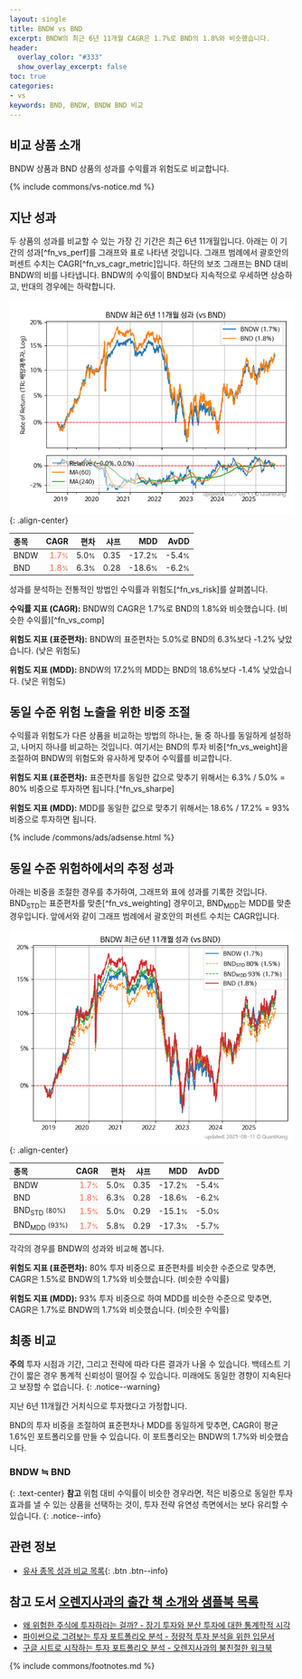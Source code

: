 ```yaml
---
layout: single
title: BNDW vs BND
excerpt: BNDW의 최근 6년 11개월 CAGR은 1.7%로 BND의 1.8%와 비슷했습니다.
header:
  overlay_color: "#333"
  show_overlay_excerpt: false
toc: true
categories:
- vs
keywords: BND, BNDW, BNDW BND 비교
---
```


## 비교 상품 소개


BNDW 상품과 BND 상품의 성과를 수익률과 위험도로 비교합니다.





{% include commons/vs-notice.md %}

## 지난 성과

두 상품의 성과를 비교할 수 있는 가장 긴 기간은 최근 6년 11개월입니다. 아래는 이 기간의 성과[^fn_vs_perf]를 그래프와 표로 나타낸 것입니다.
그래프 범례에서 괄호안의 퍼센트 수치는 CAGR[^fn_vs_cagr_metric]입니다.
하단의 보조 그래프는 BND 대비 BNDW의 비를 나타냅니다.
BNDW의 수익률이 BND보다 지속적으로 우세하면 상승하고, 반대의 경우에는 하락합니다.

![BNDW](/vs/images/bndw-vs-bnd_dual.png){: .align-center}

| **종목** | **CAGR** | **편차** | **샤프** | **MDD** | **AvDD** |
| :------------ | ------: | -----------: | -------: | ------: | -------: |
| BNDW | <span style="color: tomato">1.7<small>%</small></span> | 5.0<small>%</small> | 0.35 | -17.2<small>%</small> | -5.4<small>%</small> |
| BND | <span style="color: tomato">1.8<small>%</small></span> | 6.3<small>%</small> | 0.28 | -18.6<small>%</small> | -6.2<small>%</small> |

<!-- more -->


성과를 분석하는 전통적인 방법인 수익률과 위험도[^fn_vs_risk]를 살펴봅니다.

**수익률 지표 (CAGR):** BNDW의 CAGR은 1.7%로 BND의 1.8%와 비슷했습니다. (비슷한 수익률)[^fn_vs_comp]

**위험도 지표 (표준편차):** BNDW의 표준편차는 5.0%로 BND의 6.3%보다 -1.2% 낮았습니다. (낮은 위험도)

**위험도 지표 (MDD):** BNDW의 17.2%의 MDD는 BND의 18.6%보다 -1.4% 낮았습니다. (낮은 위험도)



## 동일 수준 위험 노출을 위한 비중 조절

수익률과 위험도가 다른 상품을 비교하는 방법의 하나는, 둘 중 하나를 동일하게 설정하고, 나머지 하나를 비교하는 것입니다.
여기서는 BND의 투자 비중[^fn_vs_weight]을 조절하여 BNDW의 위험도와 유사하게 맞추어 수익률를 비교합니다.

**위험도 지표 (표준편차):** 표준편차를 동일한 값으로 맞추기 위해서는 6.3% / 5.0% = 80% 비중으로 투자하면 됩니다.[^fn_vs_sharpe]

**위험도 지표 (MDD):** MDD를 동일한 값으로 맞추기 위해서는 18.6% / 17.2% = 93% 비중으로 투자하면 됩니다.


{% include /commons/ads/adsense.html %}



## 동일 수준 위험하에서의 추정 성과

아래는 비중을 조절한 경우를 추가하여, 그래프와 표에 성과를 기록한 것입니다.
BND<sub>STD</sub>는 표준편차를 맞춘[^fn_vs_weighting] 경우이고, BND<sub>MDD</sub>는 MDD를 맞춘 경우입니다.
앞에서와 같이 그래프 범례에서 괄호안의 퍼센트 수치는 CAGR입니다.


![BNDW](/vs/images/bndw-vs-bnd.png){: .align-center}



| **종목** | **CAGR** | **편차** | **샤프** | **MDD** | **AvDD** |
| :------------ | ------: | -----------: | -------: | ------: | -------: |
| BNDW | <span style="color: tomato">1.7<small>%</small></span> | 5.0<small>%</small> | 0.35 | -17.2<small>%</small> | -5.4<small>%</small> |
| BND | <span style="color: tomato">1.8<small>%</small></span> | 6.3<small>%</small> | 0.28 | -18.6<small>%</small> | -6.2<small>%</small> |
| BND<sub>STD</sub> <small>(80%)</small> | <span style="color: tomato">1.5<small>%</small></span> | 5.0<small>%</small> | 0.29 | -15.1<small>%</small> | -5.0<small>%</small> |
| BND<sub>MDD</sub> <small>(93%)</small> | <span style="color: tomato">1.7<small>%</small></span> | 5.8<small>%</small> | 0.29 | -17.3<small>%</small> | -5.7<small>%</small> |



각각의 경우를 BNDW의 성과와 비교해 봅니다.

**위험도 지표 (표준편차):** 80% 투자 비중으로 표준편차를 비슷한 수준으로 맞추면, CAGR은 1.5%로 BNDW의 1.7%와 비슷했습니다. (비슷한 수익률)

**위험도 지표 (MDD):** 93% 투자 비중으로 하여 MDD를 비슷한 수준으로 맞추면, CAGR은 1.7%로 BNDW의 1.7%와 비슷했습니다. (비슷한 수익률)




## 최종 비교

**주의** 투자 시점과 기간, 그리고 전략에 따라 다른 결과가 나올 수 있습니다. 백테스트 기간이 짧은 경우 통계적 신뢰성이 떨어질 수 있습니다. 미래에도 동일한 경향이 지속된다고 보장할 수 없습니다.
{: .notice--warning}

지난 6년 11개월간 거치식으로 투자했다고 가정합니다.

BND의 투자 비중을 조절하여 표준편차나 MDD를 동일하게 맞추면, CAGR이 평균 1.6%인 포트폴리오를 만들 수 있습니다.
이 포트폴리오는 BNDW의 1.7%와 비슷했습니다.

### BNDW ≒ BND
{: .text-center}
**참고** 위험 대비 수익률이 비슷한 경우라면, 적은 비중으로 동일한 투자 효과를 낼 수 있는 상품을 선택하는 것이, 투자 전략 유연성 측면에서는 보다 유리할 수 있습니다.
{: .notice--info}


## 관련 정보

- [유사 종목 성과 비교 목록](/vs/){: .btn .btn--info}


## 참고 도서 [오렌지사과의 출간 책 소개와 샘플북 목록](https://kongdori.tistory.com/691)

- [왜 위험한 주식에 투자하라는 걸까? - 장기 투자와 분산 투자에 대한 통계학적 시각](https://kongdori.tistory.com/421)
- [파이썬으로 그려보는 투자 포트폴리오 분석  - 정량적 투자 분석을 위한 입문서](https://kongdori.tistory.com/643)
- [구글 시트로 시작하는 투자 포트폴리오 분석 - 오렌지사과의 불친절한 워크북](https://kongdori.tistory.com/449)

{% include commons/footnotes.md %}